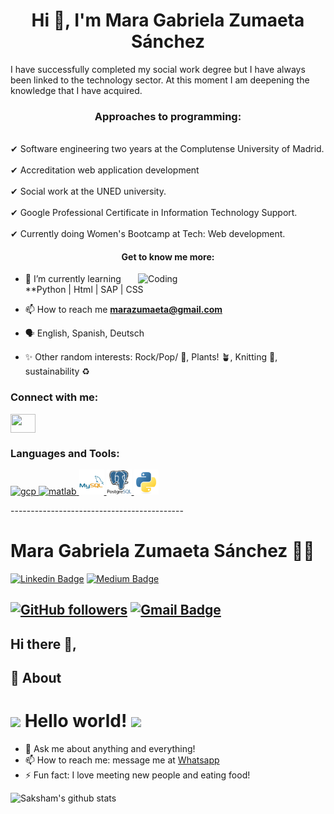 <h1 align="center">Hi 👋, I'm Mara Gabriela Zumaeta Sánchez</h1>


I have successfully completed my social work degree but I have always been linked to the technology sector.
At this moment I am deepening the knowledge that I have acquired.


<h3 align="center">Approaches to programming:</h3>

<br> ✔ Software engineering two years at the Complutense University of Madrid.<br />
<br>✔ Accreditation web application development<br />
<br> ✔ Social work at the UNED university.<br />
<br> ✔  Google Professional Certificate in Information Technology Support.<br />
<br> ✔  Currently doing Women's Bootcamp at Tech: Web development.<br />

<h4 align="center">Get to know me more:</h4>
<img align="right" alt="Coding" width="300" src=https://cdn.dribbble.com/users/331265/screenshots/2498700/ana-d-small.gif>

- 🌱 I’m currently learning **Python | Html | SAP | CSS

- 📫 How to reach me **marazumaeta@gmail.com**

- 🗣️ English, Spanish, Deutsch
- ✨ Other random interests: Rock/Pop/ 🎸, Plants! 🪴, Knitting 🧶, sustainability ♻️

<h3 align="left">Connect with me:</h3>
<p align="left">

<a href="https://www.linkedin.com/in/mara-gabriela-zumaeta-s%C3%A1nchez-1026b3245/" target="blank"><img align="center" src="https://raw.githubusercontent.com/rahuldkjain/github-profile-readme-generator/master/src/images/icons/Social/linked-in-alt.svg" alt="" height="30" width="40" /></a>
</p>

<h3 align="left">Languages and Tools:</h3>
<p align="left"> <a href="https://cloud.google.com" target="_blank" rel="noreferrer"> <img src="https://www.vectorlogo.zone/logos/google_cloud/google_cloud-icon.svg" alt="gcp" width="40" height="40"/> </a> <a href="https://www.mathworks.com/" target="_blank" rel="noreferrer"> <img src="https://upload.wikimedia.org/wikipedia/commons/2/21/Matlab_Logo.png" alt="matlab" width="40" height="40"/> </a> <a href="https://www.mysql.com/" target="_blank" rel="noreferrer"> <img src="https://raw.githubusercontent.com/devicons/devicon/master/icons/mysql/mysql-original-wordmark.svg" alt="mysql" width="40" height="40"/> </a> <a href="https://www.postgresql.org" target="_blank" rel="noreferrer"> <img src="https://raw.githubusercontent.com/devicons/devicon/master/icons/postgresql/postgresql-original-wordmark.svg" alt="postgresql" width="40" height="40"/> </a> <a href="https://www.python.org" target="_blank" rel="noreferrer"> <img src="https://raw.githubusercontent.com/devicons/devicon/master/icons/python/python-original.svg" alt="python" width="40" height="40"/> </a> </p>
-------------------------------------------

# Mara Gabriela Zumaeta Sánchez 👨‍💻

 [![Linkedin Badge](https://img.shields.io/badge/-sakshamtaneja-blue?style=flat-square&logo=Linkedin&logoColor=white&link=https://www.linkedin.com/in/tanejasaksham/)](https://www.linkedin.com/in/tanejasaksham/) [![Medium Badge](https://img.shields.io/badge/-@sakshamtaneja-03a57a?style=flat-square&labelColor=000000&logo=Medium&link=https://medium.com/@sakshamtaneja/)](https://medium.com/@sakshamtaneja/)

[![GitHub followers](https://img.shields.io/github/followers/sakshamtaneja21?label=Follow&style=social)](https://github.com/sakshamtaneja/?tab=follow)
[![Gmail Badge](https://img.shields.io/badge/-marazumaeta@gmail.com-c14438?style=flat-square&logo=Gmail&logoColor=white&link=mailto:marazumaeta@gmail.com)](mailto:marazumaeta@gmail.com)
---

## Hi there 👋,


  
## 🧐 About

# <img src="https://github.com/TheDudeThatCode/TheDudeThatCode/blob/master/Assets/Hi.gif" width="29px"> Hello world!&nbsp;<img src="https://github.com/TheDudeThatCode/TheDudeThatCode/blob/master/Assets/Earth.gif" width="24px">

- 💬 Ask me about anything and everything!
- 📫 How to reach me: message me at [Whatsapp](https://wa.me/41798863200)
- ⚡ Fun fact: I love meeting new people and eating food!


![Saksham's github stats](https://github-readme-stats.vercel.app/api?username=sakshamtaneja21&show_icons=true)

<!--
**sakshamtaneja21/sakshamtaneja21** is a ✨ _special_ ✨ repository because its `README.md` (this file) appears on your GitHub profile.

🤔

-->
